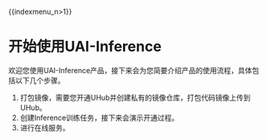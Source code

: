 {{indexmenu_n>1}}

# 开始使用UAI-Inference


欢迎您使用UAI-Inference产品，接下来会为您简要介绍产品的使用流程，具体包括以下几个步骤。

1. 打包镜像，需要您开通UHub并创建私有的镜像仓库，打包代码镜像上传到UHub。
2. 创建Inference训练任务，接下来会演示开通过程。
3. 进行在线服务。

